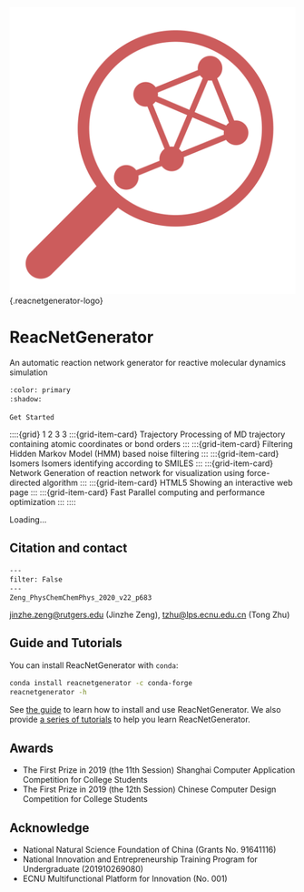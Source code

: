 ![Logo](_static/reacnetgen.svg){.reacnetgenerator-logo}

# ReacNetGenerator

An automatic reaction network generator for reactive molecular dynamics simulation

```{button-ref} ./guide/install
:color: primary
:shadow:

Get Started
```

::::{grid} 1 2 3 3
:::{grid-item-card} Trajectory
Processing of MD trajectory containing atomic coordinates or bond orders
:::
:::{grid-item-card} Filtering
Hidden Markov Model (HMM) based noise filtering
:::
:::{grid-item-card} Isomers
Isomers identifying according to SMILES
:::
:::{grid-item-card} Network
Generation of reaction network for visualization using force-directed algorithm
:::
:::{grid-item-card} HTML5
Showing an interactive web page
:::
:::{grid-item-card} Fast
Parallel computing and performance optimization
:::
::::

<div class="bilitube" data-youtube="TI21SI9YPfo" data-bvid="BV175411N7uG">Loading...</div>

## Citation and contact

```{bibliography}
---
filter: False
---
Zeng_PhysChemChemPhys_2020_v22_p683
```

jinzhe.zeng@rutgers.edu (Jinzhe Zeng), tzhu@lps.ecnu.edu.cn (Tong Zhu)

## Guide and Tutorials

You can install ReacNetGenerator with `conda`:

```sh
conda install reacnetgenerator -c conda-forge
reacnetgenerator -h
```

See [the guide](guide/index) to learn how to install and use ReacNetGenerator. We also provide [a series of tutorials](tutorial/index) to help you learn ReacNetGenerator.

## Awards

- The First Prize in 2019 (the 11th Session) Shanghai Computer Application Competition for College Students
- The First Prize in 2019 (the 12th Session) Chinese Computer Design Competition for College Students

## Acknowledge

- National Natural Science Foundation of China (Grants No. 91641116)
- National Innovation and Entrepreneurship Training Program for Undergraduate (201910269080)
- ECNU Multifunctional Platform for Innovation (No. 001)
